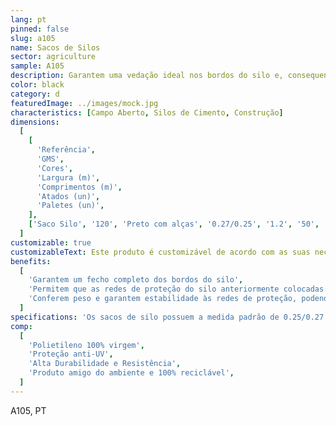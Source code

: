 ```yaml
---
lang: pt
pinned: false
slug: a105
name: Sacos de Silos
sector: agriculture
sample: A105
description: Garantem uma vedação ideal nos bordos do silo e, consequentemente, isolam a silagem neste inserida.
color: black
category: d
featuredImage: ../images/mock.jpg
characteristics: [Campo Aberto, Silos de Cimento, Construção]
dimensions:
  [
    [
      'Referência',
      'GMS',
      'Cores',
      'Largura (m)',
      'Comprimentos (m)',
      'Atados (un)',
      'Paletes (un)',
    ],
    ['Saco Silo', '120', 'Preto com alças', '0.27/0.25', '1.2', '50', '4000'],
  ]
customizable: true
customizableText: Este produto é customizável de acordo com as suas necessidades. Contacte-nos para mais informações.
benefits:
  [
    'Garantem um fecho completo dos bordos do silo',
    'Permitem que as redes de proteção do silo anteriormente colocadas fiquem totalmente esticadas',
    'Conferem peso e garantem estabilidade às redes de proteção, podendo adaptar-se facilmente a todas as irregularidades do silo',
  ]
specifications: 'Os sacos de silo possuem a medida padrão de 0.25/0.27 x 1.20 metros, que podem ser enchidos com materiais como cascalho. Depois de colocar as redes de proteção dos silos completamente esticadas para evitar a entrada de ar, aplique os silo bags nas extremidades do silo e/ou por cima do mesmo, para que as redes de proteção fiquem imobilizadas.'
comp:
  [
    'Polietileno 100% virgem',
    'Proteção anti-UV',
    'Alta Durabilidade e Resistência',
    'Produto amigo do ambiente e 100% reciclável',
  ]
---
```


A105, PT
